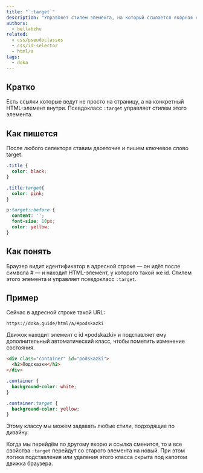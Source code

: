 ```yaml
---
title: "`:target`"
description: "Управляет стилем элемента, на который ссылается якорная ссылка."
authors:
  - bellabzhu
related:
  - css/pseudoclasses
  - css/id-selector
  - html/a
tags:
  - doka
---
```


## Кратко

Есть ссылки которые ведут не просто на страницу, а на конкретный HTML-элемент внутри. Псевдокласс `:target` управляет стилем этого элемента.

## Как пишется

После любого селектора ставим двоеточие и пишем ключевое слово target.

```css
.title {
  color: black;
}

.title:target{
  color: pink;
}
```

```css
p:target::before {
  content: '';
  font-size: 10px;
  color: yellow;
}
```

## Как понять

Браузер видит идентификатор в адресной строке — он идёт после символа # — и находит HTML-элемент, у которого такой же id. Стилем этого элемента и управляет псевдокласс `:target`.

## Пример

Сейчас в адресной строке такой URL:

```
https://doka.guide/html/a/#podskazki
```

Движок находит элемент с id «podskazki» и подставляет ему дополнительный автоматический класс, чтобы пометить изменение состояния.

```html
<div class="container" id="podskazki">
  <h2>Подсказки</h2>
</div>
```

```css
.container {
  background-color: white;
}

.container:target {
  background-color: yellow;
}
```

Этому классу мы можем задавать любые стили, подходящие по дизайну.

Когда мы перейдём по другому якорю и ссылка сменится, то и все свойства `:target` перейдут со старого элемента на новый. При этом логика подставления или удаления этого класса скрыта под капотом движка браузера.
